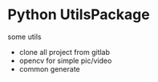 # Python UtilsPackage

some utils
+ clone all project from gitlab
+ opencv for simple pic/video
+ common generate
